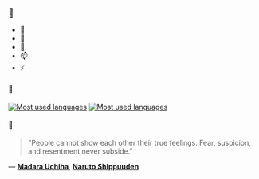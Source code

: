 ### 👋

- 🔭
- 🌱
- 💬
- 📫
- ⚡

#### 🧏

[![Most used languages](https://github-readme-stats-aynah.vercel.app/api/top-langs/?username=aynh&theme=solarized-dark&langs_count=6&layout=compact&hide_title=true)](https://github.com/anuraghazra/github-readme-stats#gh-dark-mode-only)
[![Most used languages](https://github-readme-stats-aynah.vercel.app/api/top-langs/?username=aynh&theme=solarized-light&langs_count=6&layout=compact&hide_title=true)](https://github.com/anuraghazra/github-readme-stats#gh-light-mode-only)

#### 💬

> "People cannot show each other their true feelings. Fear, suspicion, and resentment never subside."

&mdash; [**Madara Uchiha**](https://myanimelist.net/character.php?q=Madara%20Uchiha&cat=character), [**Naruto Shippuuden**](https://myanimelist.net/search/all?q=Naruto%20Shippuuden&cat=all)
